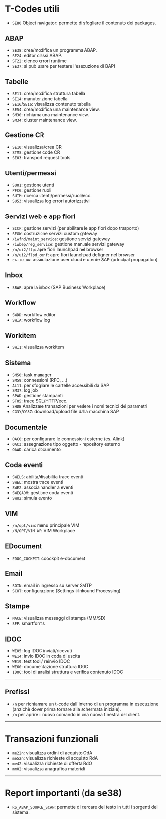 # T-Codes utili
- `SE80` Object navigator: permette di sfogliare il contenuto dei packages.

## ABAP
- `SE38`: crea/modifica un programma ABAP.
- `SE24`: editor classi ABAP.
- `ST22`: elenco errori runtime
- `SE37`: si può usare per testare l'esecuzione di BAPI

## Tabelle
- `SE11`: crea/modifica struttura tabella
- `SE14`: manutenzione tabella
- `SE16`/`SE16`: visualizza contenuto tabella
- `SE54`: crea/modifica una maintenance view.
- `SM30`: richiama una maintenance view.
- `SM34`: cluster maintenance view.

## Gestione CR
- `SE10`: visualizza/crea CR
- `STMS`: gestione code CR
- `SE03`: transport request tools

## Utenti/permessi
- `SU01`: gestione utenti
- `PFCG`: gestione ruoli
- `SUIM`: ricerca utenti/permessi/ruoli/ecc.
- `SU53`: visualizza log errori autorizzativi

## Servizi web e app fiori
- `SICF`: gestione servizi (per abilitare le app fiori dopo trasporto)
- `SEGW`: costruzione servizi custom gateway
- `/iwfnd/maint_service`: gestione servizi gateway
- `/iwbep/reg_service`: gestione manuale servizi gateway
- `/n/ui2/flp`: apre fiori launchpad nel browser
- `/n/ui2/flpd_conf`: apre fiori launchpad defigner nel browser
- `EXTID_DN`: associazione user cloud e utente SAP (principal propagation)

## Inbox
- `SBWP`: apre la inbox (SAP Business Workplace)

## Workflow
- `SWDD`: workflow editor
- `SWIA`: workflow log

## Workitem
- `SWI1`: visualizza workitem

## Sistema
- `SM50`: task manager
- `SM59`: connessioni (RFC, ...)
- `AL11`: per sfogliare le cartelle accessibili da SAP
- `SM37`: log job
- `SPAD`: gestione stampanti
- `ST05`: trace SQL/HTTP/ecc.
- `SHDB` Analizzare transazioni per vedere i nomi tecnici dei parametri
- `CG3Y`/`CG3Z`: download/upload file dalla macchina SAP

## Documentale
- `OAC0`: per configurare le connessioni esterne (es. Alink)
- `OAC3`: assegnazione tipo oggetto - repository esterno
- `OAWD`: carica documento

## Coda eventi
- `SWELS`: abilita/disabilita trace eventi
- `SWEL`: mostra trace eventi
- `SWE2`: associa handler a eventi
- `SWEQADM`: gestione coda eventi
- `SWU2`: simula evento

## VIM
- `/n/opt/vim`: menu principale VIM
- `/N/OPT/VIM_WP`: VIM Workplace

## EDocument
- `EDOC_COCKPIT`: coockpit e-document

## Email
- `SOIN`: email in ingresso su server SMTP
- `SCOT`: configurazione (Settings->Inbound Processing)

## Stampe
- `NACE`: visualizza messaggi di stampa (MM/SD)
- `SFP`: smartforms 

## IDOC
- `WE05`: log IDOC inviati/ricevuti
- `WE14`: invio IDOC in coda di uscita
- `WE19`: test tool / reinvio IDOC
- `WE60`: documentazione struttura IDOC
- `IDOC`: tool di analisi struttura e verifica contenuto IDOC

---

## Prefissi

- `/n` per richiamare un t-code dall'interno di un programma in esecuzione (anzichè dover prima tornare alla schermata iniziale).
- `/o` per aprire il nuovo comando in una nuova finestra del client.

--- 

# Transazioni funzionali

- `me22n`: visualizza ordini di acquisto OdA
- `me52n`: visualizza richieste di acquisto RdA
- `me42`: visualizza richieste di offerta RdO
- `mm02`: visualizza anagrafica materiali

--- 

# Report importanti (da se38)
- `RS_ABAP_SOURCE_SCAN`: permette di cercare del testo in tutti i sorgenti del sistema.